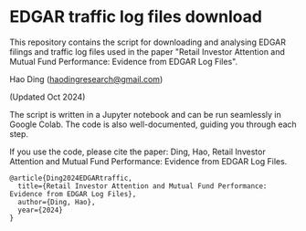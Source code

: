 # EDGAR traffic log files download

This repository contains the script for downloading and analysing EDGAR filings and traffic log files used in the paper "Retail Investor Attention and Mutual Fund Performance: Evidence from EDGAR Log Files".

Hao Ding (haodingresearch@gmail.com)

(Updated Oct 2024)



The script is written in a Jupyter notebook and can be run seamlessly in Google Colab. The code is also well-documented, guiding you through each step.

If you use the code, please cite the paper: Ding, Hao, Retail Investor Attention and Mutual Fund Performance: Evidence from EDGAR Log Files.

```
@article{Ding2024EDGARtraffic,
  title={Retail Investor Attention and Mutual Fund Performance: Evidence from EDGAR Log Files},
  author={Ding, Hao},
  year={2024}
}
```
